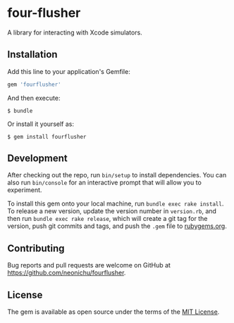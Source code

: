 # four-flusher

A library for interacting with Xcode simulators.

## Installation

Add this line to your application's Gemfile:

```ruby
gem 'fourflusher'
```

And then execute:

    $ bundle

Or install it yourself as:

    $ gem install fourflusher

## Development

After checking out the repo, run `bin/setup` to install dependencies. You can also run `bin/console` for an interactive prompt that will allow you to experiment.

To install this gem onto your local machine, run `bundle exec rake install`. To release a new version, update the version number in `version.rb`, and then run `bundle exec rake release`, which will create a git tag for the version, push git commits and tags, and push the `.gem` file to [rubygems.org](https://rubygems.org).

## Contributing

Bug reports and pull requests are welcome on GitHub at https://github.com/neonichu/fourflusher.

## License

The gem is available as open source under the terms of the [MIT License](http://opensource.org/licenses/MIT).
